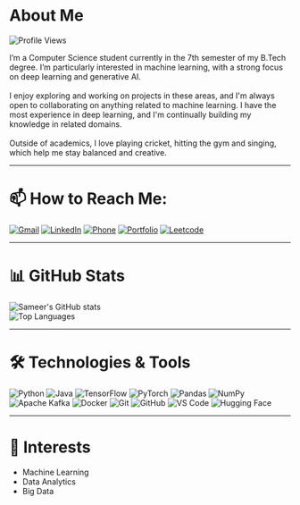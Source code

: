 # About Me
![Profile Views](https://komarev.com/ghpvc/?username=Sameerbeedi&style=flat-square&color=brightgreen)

I’m a Computer Science student currently in the 7th semester of my B.Tech degree. I’m particularly interested in machine learning, with a strong focus on deep learning and generative AI.<br><br> I enjoy exploring and working on projects in these areas, and I'm always open to collaborating on anything related to machine learning. I have the most experience in deep learning, and I'm continually building my knowledge in related domains. <br><br>Outside of academics, I love playing cricket, hitting the gym and singing, which help me stay balanced and creative.

---

# 📫 How to Reach Me:

[![Gmail](https://img.shields.io/badge/Gmail-D14836?style=for-the-badge&logo=gmail&logoColor=white&logoWidth=20)](mailto:sameerbeedi29@gmail.com)
[![LinkedIn](https://img.shields.io/badge/LinkedIn-blue?style=for-the-badge&logo=linkedin&logoColor=white&logoWidth=20)](https://www.linkedin.com/in/sameer-beedi-50a23b299/)
[![Phone](https://img.shields.io/badge/Phone-9380463538-25D366?style=for-the-badge&logo=whatsapp&logoColor=white&logoWidth=20)](tel:+919380463538)
[![Portfolio](https://img.shields.io/badge/Portfolio-visit%20site-0A66C2?style=for-the-badge&logo=vercel&logoColor=white)](https://portfolio-mu-nine-53.vercel.app/)
[![Leetcode](https://img.shields.io/badge/LeetCode-000000?style=for-the-badge&logo=LeetCode&logoColor=)](https://leetcode.com/u/pIFjXhYC60/)

---

# 📊 GitHub Stats

![Sameer's GitHub stats](https://github-readme-stats.vercel.app/api?username=Sameerbeedi&show_icons=true&theme=radical&rank_icon=github)<br>
![Top Languages](https://github-readme-stats.vercel.app/api/top-langs/?username=Sameerbeedi&layout=compact&theme=radical)

---

# 🛠️ Technologies & Tools

![Python](https://img.shields.io/badge/-Python-3776AB?style=for-the-badge&logo=python&logoColor=white&logoWidth=20)
![Java](https://img.shields.io/badge/-Java-007396?style=for-the-badge&logo=java&logoColor=white&logoWidth=20)
![TensorFlow](https://img.shields.io/badge/-TensorFlow-FF6F00?style=for-the-badge&logo=tensorflow&logoColor=white&logoWidth=20)
![PyTorch](https://img.shields.io/badge/-PyTorch-EE4C2C?style=for-the-badge&logo=pytorch&logoColor=white&logoWidth=20)
![Pandas](https://img.shields.io/badge/-Pandas-150458?style=for-the-badge&logo=pandas&logoColor=white&logoWidth=20)
![NumPy](https://img.shields.io/badge/-NumPy-013243?style=for-the-badge&logo=numpy&logoColor=white&logoWidth=20)
![Apache Kafka](https://img.shields.io/badge/-Kafka-231F20?style=for-the-badge&logo=apachekafka&logoColor=white&logoWidth=20)
![Docker](https://img.shields.io/badge/-Docker-2496ED?style=for-the-badge&logo=docker&logoColor=white&logoWidth=20)
![Git](https://img.shields.io/badge/-Git-F05032?style=for-the-badge&logo=git&logoColor=white&logoWidth=20)
![GitHub](https://img.shields.io/badge/-GitHub-181717?style=for-the-badge&logo=github&logoColor=white&logoWidth=20)
![VS Code](https://img.shields.io/badge/-VS%20Code-007ACC?style=for-the-badge&logo=visualstudiocode&logoColor=white&logoWidth=20)
![Hugging Face](https://img.shields.io/badge/-HuggingFace-fcc624?style=for-the-badge&logo=huggingface&logoColor=black&logoWidth=20)

---

# 🎯 Interests

- Machine Learning  
- Data Analytics  
- Big Data
